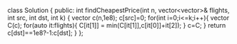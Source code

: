class Solution {
public:
    int findCheapestPrice(int n, vector<vector<int>>& flights, int src, int dst, int k) {
        vector<int> c(n,1e8);
        c[src]=0;
        for(int i=0;i<=k;i++){
            vector<int> C(c);
            for(auto it:flights){
                C[it[1]] = min(C[it[1]],c[it[0]]+it[2]);
            }
            c=C;
        }
        return c[dst]==1e8?-1:c[dst];
    }
};